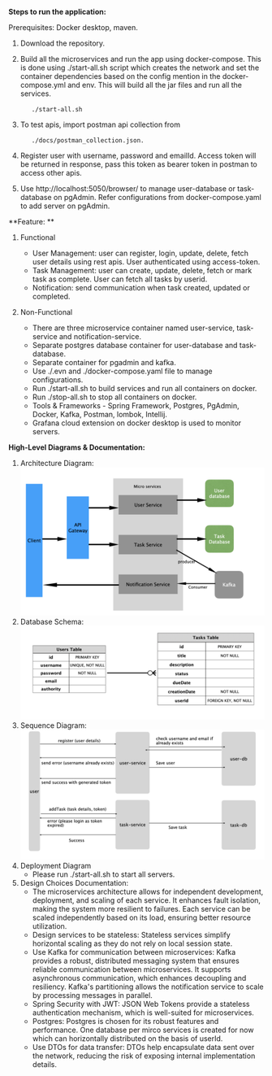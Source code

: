 
   **Steps to run the application:**

Prerequisites: Docker desktop, maven.

1. Download the repository.

2. Build all the microservices and run the app using docker-compose. This is done using ./start-all.sh script which creates the network and set the container dependencies based on the config mention in the docker-compose.yml and env. 
   This will build all the jar files and run all the services.
   ```
      ./start-all.sh
   ```
3. To test apis, import postman api collection from 
   ```
      ./docs/postman_collection.json.
   ```

4. Register user with username, password and emailId. Access token will be returned in response, pass this token as bearer token in postman to access other apis.
5. Use http://localhost:5050/browser/ to manage user-database or task-database on pgAdmin. Refer configurations from docker-compose.yaml to add server on pgAdmin.


 **Feature: **

1. Functional

   - User Management: user can register, login, update, delete, fetch user details using rest apis. User authenticated using access-token.
   - Task Management: user can create, update, delete, fetch or mark task as complete. User can fetch all tasks by userid.
   - Notification: send communication when task created, updated or completed.

2. Non-Functional

   - There are three microservice container named user-service, task-service and notification-service.
   - Separate postgres database container for user-database and task-database.
   - Separate container for pgadmin and kafka.
   - Use ./.evn and ./docker-compose.yaml file to manage configurations.
   - Run ./start-all.sh to build services and run all containers on docker.
   - Run ./stop-all.sh to stop all containers on docker.
   - Tools & Frameworks - Spring Framework, Postgres, PgAdmin, Docker, Kafka, Postman, lombok, Intellij.
   - Grafana cloud extension on docker desktop is used to monitor servers.


**High-Level Diagrams & Documentation:**

1. Architecture Diagram:
   ![Architecture Diagram](docs/architecture-diagram.png)
2. Database Schema:
   ![entity Diagram](docs/entity-diagram.png)
3. Sequence Diagram:
   ![sequence Diagram](docs/sequence-diagram.png)
4. Deployment Diagram
   - Please run ./start-all.sh to start all servers.
5. Design Choices Documentation:
   - The microservices architecture allows for independent development, deployment, and scaling of each service. It enhances fault isolation, making the system more resilient to failures. Each service can be scaled independently based on its load, ensuring better resource utilization.
   - Design services to be stateless: Stateless services simplify horizontal scaling as they do not rely on local session state.
   - Use Kafka for communication between microservices: Kafka provides a robust, distributed messaging system that ensures reliable communication between microservices. It supports asynchronous communication, which enhances decoupling and resiliency. Kafka's partitioning allows the notification service to scale by processing messages in parallel.
   - Spring Security with JWT: JSON Web Tokens provide a stateless authentication mechanism, which is well-suited for microservices.
   - Postgres: Postgres is chosen for its robust features and performance. One database per mirco services is created for now which can horizontally distributed on the basis of userId.
   - Use DTOs for data transfer: DTOs help encapsulate data sent over the network, reducing the risk of exposing internal implementation details.